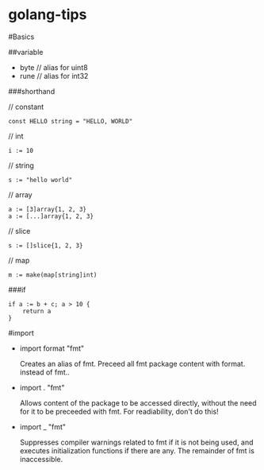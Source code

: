 golang-tips
===========

#Basics

##variable

- byte // alias for uint8
- rune // alias for int32

###shorthand

// constant

    const HELLO string = "HELLO, WORLD"

// int

    i := 10

// string

    s := "hello world"

// array

    a := [3]array{1, 2, 3}
    a := [...]array{1, 2, 3}

// slice

    s := []slice{1, 2, 3}

// map

    m := make(map[string]int)

###if

    if a := b + c; a > 10 {
	    return a
    }


#import

- import format "fmt" 

	Creates an alias of fmt.
	Preceed all fmt package content with format. instead of fmt.. 

- import . "fmt"

	Allows content of the package to be accessed directly,
	without the need for it to be preceeded with fmt.
	For readiability, don't do this!

- import _ "fmt"

	Suppresses compiler warnings related to fmt if it is not being used,
	and executes initialization functions if there are any.
	The remainder of fmt is inaccessible.
